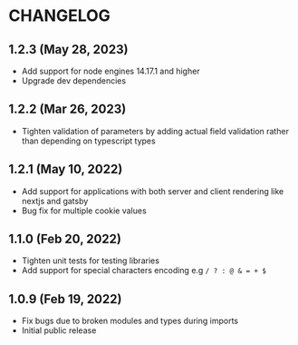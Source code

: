 # CHANGELOG

## 1.2.3 (May 28, 2023)

- Add support for node engines 14.17.1 and higher
- Upgrade dev dependencies

## 1.2.2 (Mar 26, 2023)

- Tighten validation of parameters by adding actual field validation rather than depending on typescript types

## 1.2.1 (May 10, 2022)

- Add support for applications with both server and client rendering like nextjs and gatsby
- Bug fix for multiple cookie values

## 1.1.0 (Feb 20, 2022)

- Tighten unit tests for testing libraries
- Add support for special characters encoding e.g `/ ? : @ & = + $`

## 1.0.9 (Feb 19, 2022)

- Fix bugs due to broken modules and types during imports
- Initial public release
